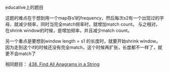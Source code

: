 educative上的题目

这题的难点在于想到用一个map存s1的frequency，然后每次s2有一个出现过的字母，就减少频率，同时当完全match频率时，就增加match count。
与之相对，在shrink window的时候，是增加频率，并且减少match count。

另一个重点是要想到window length = s1 的长度时，就要开始shrink window。因为走到这个if的时候还没有完全match，这个时候再扩张，长度都不一样了，就更不会match了


相同题目：
[438. Find All Anagrams in a String](https://leetcode.com/problems/find-all-anagrams-in-a-string/)
